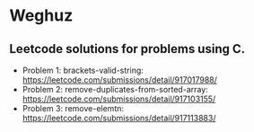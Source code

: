 # Weghuz 
## Leetcode solutions for problems using C.

- Problem 1: brackets-valid-string: https://leetcode.com/submissions/detail/917017988/
- Problem 2: remove-duplicates-from-sorted-array: https://leetcode.com/submissions/detail/917103155/
- Problem 3: remove-elemtn: https://leetcode.com/submissions/detail/917113883/